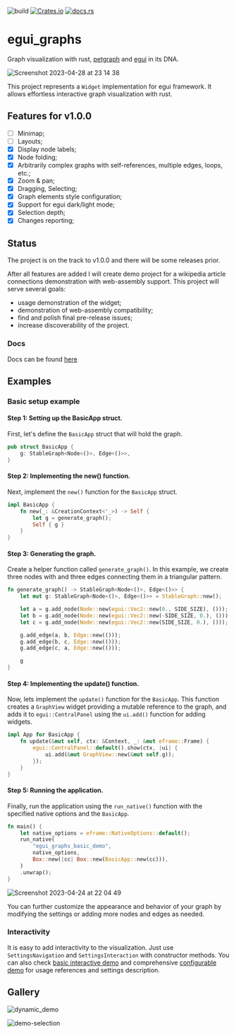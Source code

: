 ![build](https://github.com/blitzarx1/egui_graphs/actions/workflows/rust.yml/badge.svg)
[![Crates.io](https://img.shields.io/crates/v/egui_graphs)](https://crates.io/crates/egui_graphs)
[![docs.rs](https://img.shields.io/docsrs/egui_graphs)](https://docs.rs/egui_graphs)

# egui_graphs
Graph visualization with rust, [petgraph](https://github.com/petgraph/petgraph) and [egui](https://github.com/emilk/egui) in its DNA.

![Screenshot 2023-04-28 at 23 14 38](https://user-images.githubusercontent.com/32969427/235233765-23b0673b-70e5-4138-9384-180804392dba.png)

This project represents a `Widget` implementation for egui framework. It allows effortless interactive graph visualization with rust.

## Features for v1.0.0
- [ ] Minimap;
- [ ] Layouts;
- [x] Display node labels;
- [x] Node folding;
- [x] Arbitrarily complex graphs with self-references, multiple edges, loops, etc.;
- [x] Zoom & pan;
- [x] Dragging, Selecting;
- [x] Graph elements style configuration;
- [x] Support for egui dark/light mode;
- [x] Selection depth;
- [x] Changes reporting;

## Status
The project is on the track to v1.0.0 and there will be some releases prior. 

After all features are added I will create demo project for a wikipedia article connections demonstration with web-assembly support. This project will serve several goals:
* usage demonstration of the widget;
* demonstration of web-assembly compatibility;
* find and polish final pre-release issues;
* increase discoverability of the project.

### Docs
Docs can be found [here](https://docs.rs/egui_graphs/latest/egui_graphs/)

## Examples
### Basic setup example
#### Step 1: Setting up the BasicApp struct. 

First, let's define the `BasicApp` struct that will hold the graph.
```rust 
pub struct BasicApp {
    g: StableGraph<Node<()>, Edge<()>>,
}
```

#### Step 2: Implementing the new() function. 

Next, implement the `new()` function for the `BasicApp` struct.
```rust
impl BasicApp {
    fn new(_: &CreationContext<'_>) -> Self {
        let g = generate_graph();
        Self { g }
    }
}
```

#### Step 3: Generating the graph. 

Create a helper function called `generate_graph()`. In this example, we create three nodes with and three edges connecting them in a triangular pattern.
```rust 
fn generate_graph() -> StableGraph<Node<()>, Edge<()>> {
    let mut g: StableGraph<Node<()>, Edge<()>> = StableGraph::new();

    let a = g.add_node(Node::new(egui::Vec2::new(0., SIDE_SIZE), ()));
    let b = g.add_node(Node::new(egui::Vec2::new(-SIDE_SIZE, 0.), ()));
    let c = g.add_node(Node::new(egui::Vec2::new(SIDE_SIZE, 0.), ()));

    g.add_edge(a, b, Edge::new(()));
    g.add_edge(b, c, Edge::new(()));
    g.add_edge(c, a, Edge::new(()));

    g
}
```

#### Step 4: Implementing the update() function. 

Now, lets implement the `update()` function for the `BasicApp`. This function creates a `GraphView` widget providing a mutable reference to the graph, and adds it to `egui::CentralPanel` using the `ui.add()` function for adding widgets.
```rust 
impl App for BasicApp {
    fn update(&mut self, ctx: &Context, _: &mut eframe::Frame) {
        egui::CentralPanel::default().show(ctx, |ui| {
            ui.add(&mut GraphView::new(&mut self.g));
        });
    }
}
```

#### Step 5: Running the application. 

Finally, run the application using the `run_native()` function with the specified native options and the `BasicApp`.
```rust 
fn main() {
    let native_options = eframe::NativeOptions::default();
    run_native(
        "egui_graphs_basic_demo",
        native_options,
        Box::new(|cc| Box::new(BasicApp::new(cc))),
    )
    .unwrap();
}
```

![Screenshot 2023-04-24 at 22 04 49](https://user-images.githubusercontent.com/32969427/234086555-afdf5dfa-31be-46f2-b46e-1e9a45e1a50f.png)


You can further customize the appearance and behavior of your graph by modifying the settings or adding more nodes and edges as needed.

### Interactivity

It is easy to add interactivity to the visualization. Just use `SettingsNavigation` and `SettingsInteraction` with constructor methods. You can also check [basic interactive demo](https://github.com/blitzarx1/egui_graph/tree/master/examples/basic_interactive) and comprehensive [configurable demo](https://github.com/blitzarx1/egui_graph/tree/master/examples/configurable) for usage references and settings description.

## Gallery

![dynamic_demo](https://user-images.githubusercontent.com/32969427/235311610-b59b4cfb-3e93-49a2-8780-61a83a95af03.gif)

![demo-selection](https://user-images.githubusercontent.com/32969427/235490628-ec9c6d5c-63a1-401e-80cf-ccff207949c3.gif)

